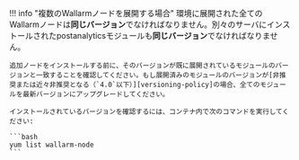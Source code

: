 !!! info "複数のWallarmノードを展開する場合"
    環境に展開された全てのWallarmノードは**同じバージョン**でなければなりません。別々のサーバにインストールされたpostanalyticsモジュールも**同じバージョン**でなければなりません。

    追加ノードをインストールする前に、そのバージョンが既に展開されているモジュールのバージョンと一致することを確認してください。もし展開済みのモジュールのバージョンが[非推奨または近々非推奨となる（`4.0`以下）][versioning-policy]の場合、全てのモジュールを最新バージョンにアップグレードしてください。

    インストールされているバージョンを確認するには、コンテナ内で次のコマンドを実行してください:

    ```bash
    yum list wallarm-node
    ```